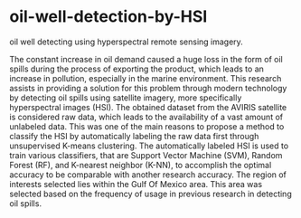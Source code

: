 # oil-well-detection-by-HSI
oil well detecting using hyperspectral remote sensing imagery.

The constant increase in oil demand caused a huge loss in the form of oil spills during the process of exporting the product,
which leads to an increase in pollution, especially in the marine environment. 
This research assists in providing a solution for this problem through modern technology by detecting oil spills using satellite imagery, 
more specifically hyperspectral images (HSI). The obtained dataset from the AVIRIS satellite is considered raw data, 
which leads to the availability of a vast amount of unlabeled data. 
This was one of the main reasons to propose a method to classify the HSI by automatically labeling the raw data first through unsupervised K-means clustering. 
The automatically labeled HSI is used to train various classifiers, that are Support Vector Machine (SVM), Random Forest (RF), and K-nearest neighbor (K-NN), 
to accomplish the optimal accuracy to be comparable with another research accuracy. 
The region of interests selected lies within the Gulf Of Mexico area.
This area was selected based on the frequency of usage in previous research in detecting oil spills.
